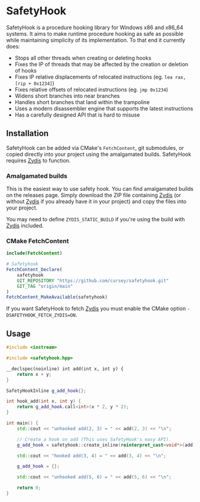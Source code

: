 # SafetyHook

SafetyHook is a procedure hooking library for Windows x86 and x86_64 systems. It aims to make runtime procedure hooking as safe as possible while maintaining simplicity of its implementation. To that end it currently does:

* Stops all other threads when creating or deleting hooks
* Fixes the IP of threads that may be affected by the creation or deletion of hooks
* Fixes IP relative displacements of relocated instructions (eg. `lea rax, [rip + 0x1234]`)
* Fixes relative offsets of relocated instructions (eg. `jmp 0x1234`)
* Widens short branches into near branches
* Handles short branches that land within the trampoline
* Uses a modern disassembler engine that supports the latest instructions
* Has a carefully designed API that is hard to misuse

## Installation

SafetyHook can be added via CMake's `FetchContent`, git submodules, or copied directly into your project using the amalgamated builds. SafetyHook requires [Zydis](https://github.com/zyantific/zydis) to function.

### Amalgamated builds

This is the easiest way to use safety hook. You can find amalgamated builds on the releases page. Simply download the ZIP file containing [Zydis](https://github.com/zyantific/zydis) (or without [Zydis](https://github.com/zyantific/zydis) if you already have it in your project) and copy the files into your project.

You may need to define `ZYDIS_STATIC_BUILD` if you're using the build with [Zydis](https://github.com/zyantific/zydis) included.

### CMake FetchContent

```CMake
include(FetchContent)

# Safetyhook
FetchContent_Declare(
    safetyhook
    GIT_REPOSITORY "https://github.com/cursey/safetyhook.git"
    GIT_TAG "origin/main"
)
FetchContent_MakeAvailable(safetyhook)
```

If you want SafetyHook to fetch [Zydis](https://github.com/zyantific/zydis) you must enable the CMake option `-DSAFETYHOOK_FETCH_ZYDIS=ON`.

## Usage

```C++
#include <iostream>

#include <safetyhook.hpp>

__declspec(noinline) int add(int x, int y) {
    return x + y;
}

SafetyHookInline g_add_hook{};

int hook_add(int x, int y) {
    return g_add_hook.call<int>(x * 2, y * 2);
}

int main() {
    std::cout << "unhooked add(2, 3) = " << add(2, 3) << "\n";

    // Create a hook on add (This uses SafetyHook's easy API).
    g_add_hook = safetyhook::create_inline(reinterpret_cast<void*>(add), reinterpret_cast<void*>(hook_add));

    std::cout << "hooked add(3, 4) = " << add(3, 4) << "\n";

    g_add_hook = {};

    std::cout << "unhooked add(5, 6) = " << add(5, 6) << "\n";

    return 0;
}
```
